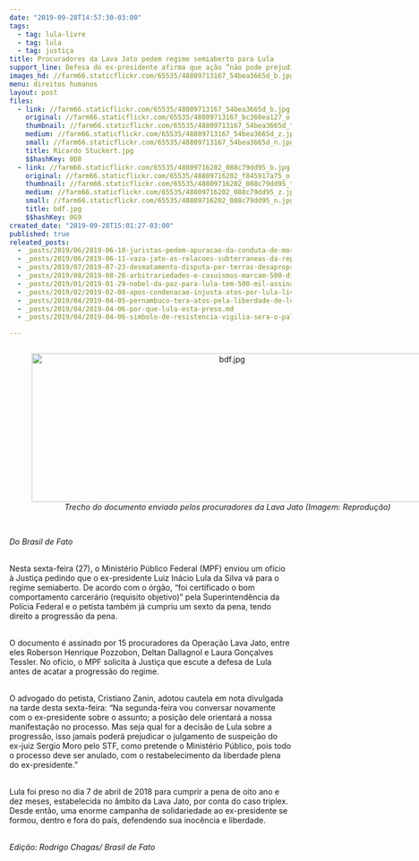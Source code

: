 ```yaml
---
date: "2019-09-28T14:57:30-03:00"
tags:
  - tag: lula-livre
  - tag: lula
  - tag: justiça
title: Procuradores da Lava Jato pedem regime semiaberto para Lula
support_line: Defesa do ex-presidente afirma que ação “não pode prejudicar o julgamento da suspeição do ex-juiz Sergio Moro no STF”
images_hd: //farm66.staticflickr.com/65535/48809713167_54bea3665d_b.jpg
menu: direitos humanos
layout: post
files:
  - link: //farm66.staticflickr.com/65535/48809713167_54bea3665d_b.jpg
    original: //farm66.staticflickr.com/65535/48809713167_bc360ea127_o.jpg
    thumbnail: //farm66.staticflickr.com/65535/48809713167_54bea3665d_t.jpg
    medium: //farm66.staticflickr.com/65535/48809713167_54bea3665d_z.jpg
    small: //farm66.staticflickr.com/65535/48809713167_54bea3665d_n.jpg
    title: Ricardo Stuckert.jpg
    $$hashKey: 0D8
  - link: //farm66.staticflickr.com/65535/48809716202_088c79dd95_b.jpg
    original: //farm66.staticflickr.com/65535/48809716202_f845917a75_o.jpg
    thumbnail: //farm66.staticflickr.com/65535/48809716202_088c79dd95_t.jpg
    medium: //farm66.staticflickr.com/65535/48809716202_088c79dd95_z.jpg
    small: //farm66.staticflickr.com/65535/48809716202_088c79dd95_n.jpg
    title: bdf.jpg
    $$hashKey: 0G9
created_date: "2019-09-28T15:01:27-03:00"
published: true
releated_posts:
  - _posts/2019/06/2019-06-10-juristas-pedem-apuracao-da-conduta-de-moro-anulacao-de-processos-e-soltura-de-lula.md
  - _posts/2019/06/2019-06-11-vaza-jato-as-relacoes-subterraneas-da-republica-de-curitiba.md
  - _posts/2019/07/2019-07-23-desmatamento-disputa-por-terras-desapropriacao-ilegal-os-latifundios-dos-dallagnol-na-amazonia.md
  - _posts/2019/08/2019-08-20-arbitrariedades-e-casuismos-marcam-500-dias-da-prisao-de-lula.md
  - _posts/2019/01/2019-01-29-nobel-da-paz-para-lula-tem-500-mil-assinaturas-a-dois-dias-do-encerramento.md
  - _posts/2019/02/2019-02-08-apos-condenacao-injusta-atos-por-lula-livre-acontecem-em-todo-pais.md
  - _posts/2019/04/2019-04-05-pernambuco-tera-atos-pela-liberdade-de-lula.md
  - _posts/2019/04/2019-04-06-por-que-lula-esta-preso.md
  - _posts/2019/04/2019-04-06-simbolo-de-resistencia-vigilia-sera-o-palco-de-grande-ato-nacional-por-lula.md

---
```

<div style="text-align:center">
<figure class="image" style="display:inline-block"><img alt="bdf.jpg" height="266" src="//farm66.staticflickr.com/65535/48809716202_088c79dd95_b.jpg" width="700" />
<figcaption><em>Trecho do documento enviado pelos procuradores da Lava Jato (Imagem: Reprodu&ccedil;&atilde;o)</em></figcaption>
</figure>
</div>

<p><br />
<em>Do Brasil de Fato&nbsp;</em></p>

<p><br />
Nesta sexta-feira (27), o Minist&eacute;rio P&uacute;blico Federal (MPF) enviou um of&iacute;cio &agrave; Justi&ccedil;a pedindo que o ex-presidente Luiz In&aacute;cio Lula da Silva v&aacute; para o regime semiaberto. De acordo com o &oacute;rg&atilde;o, &ldquo;foi certificado o bom comportamento carcer&aacute;rio (requisito objetivo)&rdquo; pela Superintend&ecirc;ncia da Pol&iacute;cia Federal e o petista tamb&eacute;m j&aacute; cumpriu um sexto da pena, tendo direito a progress&atilde;o da pena.<br />
&nbsp;</p>

<p>O documento &eacute; assinado por 15 procuradores da Opera&ccedil;&atilde;o Lava Jato, entre eles Roberson Henrique Pozzobon, Deltan Dallagnol e Laura Gon&ccedil;alves Tessler. No of&iacute;cio, o MPF solicita &agrave; Justi&ccedil;a que escute a defesa de Lula antes de acatar a progress&atilde;o do regime.<br />
&nbsp;</p>

<p>O advogado do petista, Cristiano Zanin, adotou cautela em nota divulgada na tarde desta sexta-feira: &ldquo;Na segunda-feira vou conversar novamente com o ex-presidente sobre o assunto; a posi&ccedil;&atilde;o dele orientar&aacute; a nossa manifesta&ccedil;&atilde;o no processo. Mas seja qual for a decis&atilde;o de Lula sobre a progress&atilde;o, isso jamais poder&aacute; prejudicar o julgamento de suspei&ccedil;&atilde;o do ex-juiz Sergio Moro pelo STF, como pretende o Minist&eacute;rio P&uacute;blico, pois todo o processo deve ser anulado, com o restabelecimento da liberdade plena do ex-presidente.&rdquo;<br />
&nbsp;</p>

<p>Lula foi preso no dia 7 de abril de 2018 para cumprir a pena de oito ano e dez meses, estabelecida no &acirc;mbito da Lava Jato, por conta do caso triplex. Desde ent&atilde;o, uma enorme campanha de solidariedade ao ex-presidente se formou, dentro e fora do pa&iacute;s, defendendo sua inoc&ecirc;ncia e liberdade.</p>

<p><br />
<em>Edi&ccedil;&atilde;o: Rodrigo Chagas/ Brasil de Fato</em></p>

<p>&nbsp;</p>
